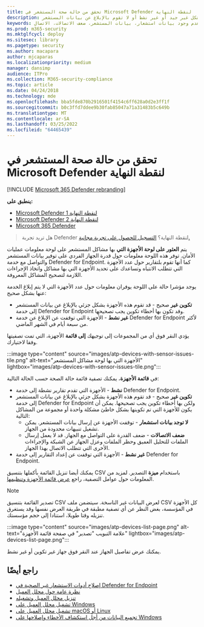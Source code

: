 ```yaml
---
title: تحقق من حالة صحة المستشعر في Microsoft Defender لنقطة النهاية
description: تحقق من حماية المستشعر على الأجهزة لتحديد الأجهزة التي تم تكوينها بشكل غير جيد أو غير نشط أو لا تقوم بالإبلاغ عن بيانات المستشعر.
keywords: المستشعر، حماية المستشعر، تكوين خاطئ، غير نشط، عدم وجود بيانات استشعار، بيانات المستشعر، ضعف الاتصالات، الاتصال
ms.prod: m365-security
ms.mktglfcycl: deploy
ms.sitesec: library
ms.pagetype: security
ms.author: macapara
author: mjcaparas
ms.localizationpriority: medium
manager: dansimp
audience: ITPro
ms.collection: M365-security-compliance
ms.topic: article
ms.date: 04/24/2018
ms.technology: mde
ms.openlocfilehash: bba5fde870b2916501f4154c6ff628a0d2e3ff1f
ms.sourcegitcommit: b0c3ffd7ddee9b30fab85047a71a31483b5c649b
ms.translationtype: MT
ms.contentlocale: ar-SA
ms.lasthandoff: 03/25/2022
ms.locfileid: "64465439"
---
```

# <a name="check-sensor-health-state-at-microsoft-defender-for-endpoint"></a>تحقق من حالة صحة المستشعر في Microsoft Defender لنقطة النهاية

[!INCLUDE [Microsoft 365 Defender rebranding](../../includes/microsoft-defender.md)]

**ينطبق على:**
- [Microsoft Defender لنقطة النهاية 1](https://go.microsoft.com/fwlink/p/?linkid=2154037)
- [Microsoft Defender لنقطة النهاية 2](https://go.microsoft.com/fwlink/p/?linkid=2154037)
- [Microsoft 365 Defender](https://go.microsoft.com/fwlink/?linkid=2118804)

> هل تريد تجربة Defender لنقطة النهاية؟ [التسجيل للحصول على تجربة مجانية.](https://signup.microsoft.com/create-account/signup?products=7f379fee-c4f9-4278-b0a1-e4c8c2fcdf7e&ru=https://aka.ms/MDEp2OpenTrial?ocid=docs-wdatp-checksensor-abovefoldlink)

يتم **العثور على لوحة الأجهزة التي** بها مشاكل المستشعر على لوحة معلومات عمليات الأمان. توفر هذه اللوحة معلومات حول قدرة الجهاز الفردي على توفير بيانات المستشعر والتواصل مع خدمة Defender for Endpoint. كما أنها تقوم بلتقارير حول عدد الأجهزة التي تتطلب الانتباه وتساعدك على تحديد الأجهزة التي بها مشاكل واتخاذ الإجراءات اللازمة لتصحيح المشاكل المعروفة.

يوجد مؤشرا حالة على اللوحة يوفران معلومات حول عدد الأجهزة التي لا يتم إبلاغ الخدمة عنها بشكل صحيح:

- **تكوين غير** صحيح - قد تقوم هذه الأجهزة بشكل جزئي بالإبلاغ عن بيانات المستشعر إلى خدمة Defender for Endpoint وقد تكون بها أخطاء تكوين يجب تصحيحها.
- **غير نشط** - الأجهزة التي توقفت عن الإبلاغ عن خدمة Defender for Endpoint لأكثر من سبعة أيام في الشهر الماضي.

يؤدي النقر فوق أي من المجموعات إلى توجيهك **إلى قائمة** الأجهزة، التي تمت تصفيتها وفقا لاختيارك.

:::image type="content" source="images/atp-devices-with-sensor-issues-tile.png" alt-text="الأجهزة التي بها لوحة مشاكل المستشعر" lightbox="images/atp-devices-with-sensor-issues-tile.png":::

في **قائمة الأجهزة**، يمكنك تصفية قائمة حالة الصحة حسب الحالة التالية:

- **نشط** - الأجهزة التي تقدم تقارير نشطة إلى خدمة Defender for Endpoint.
- **تكوين غير** صحيح - قد تقوم هذه الأجهزة بشكل جزئي بالإبلاغ عن بيانات المستشعر إلى خدمة Defender for Endpoint ولكن بها أخطاء تكوين يجب تصحيحها. يمكن أن يكون للأجهزة التي تم تكوينها بشكل خاطئ مشكلة واحدة أو مجموعة من المشاكل التالية:
  - **لا توجد بيانات استشعار** - توقفت الأجهزة عن إرسال بيانات المستشعر. يمكن تشغيل تنبيهات محدودة من الجهاز.
  - **ضعف الاتصالات** - ضعف القدرة على التواصل مع الجهاز. قد لا يعمل إرسال الملفات للتحليل العميق وحظر الملفات وعزل الجهاز عن الشبكة والإجراءات الأخرى التي تتطلب الاتصال بهذا الجهاز.
- **غير نشط** - الأجهزة التي توقفت عن إعداد التقارير إلى خدمة Defender for Endpoint.

يمكنك أيضا تنزيل القائمة بأكملها بتنسيق CSV باستخدام **ميزة** التصدير. لمزيد من المعلومات حول عوامل التصفية، راجع [عرض قائمة الأجهزة وتنظيمها](machines-view-overview.md).

> [!NOTE]
> تصدير القائمة بتنسيق CSV لعرض البيانات غير الناسخة. سيتضمن ملف CSV كل الأجهزة في المؤسسة، بغض النظر عن أي تصفية مطبقة في طريقة العرض نفسها وقد يستغرق تنزيله وقتا طويلا، استنادا إلى حجم مؤسستك.

:::image type="content" source="images/atp-devices-list-page.png" alt-text="علامة التبويب &quot;تصدير&quot; في صفحة قائمة الأجهزة" lightbox="images/atp-devices-list-page.png":::

يمكنك عرض تفاصيل الجهاز عند النقر فوق جهاز غير تكوين أو غير نشط.

## <a name="see-also"></a>راجع أيضًا

- [إصلاح أدوات الاستشعار غير الصحية في Defender for Endpoint](fix-unhealthy-sensors.md)
- [نظرة عامة حول محلل العميل](overview-client-analyzer.md)
- [تنزيل محلل العميل وتشغيله](download-client-analyzer.md)
- [تشغيل محلل العميل على Windows](run-analyzer-windows.md)
- [تشغيل محلل العميل على macOS أو Linux](run-analyzer-macos-linux.md)
- [تجميع البيانات من أجل استكشاف الأخطاء وإصلاحها على Windows](data-collection-analyzer.md)
